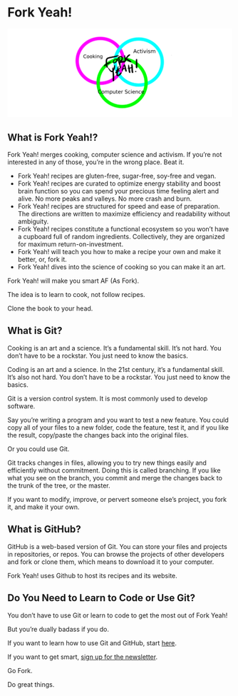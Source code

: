 # Fork Yeah!

![Fork Yeah!](./images/forkyeah-venn.png)

## What is Fork Yeah!?

Fork Yeah! merges cooking, computer science and activism. If you’re not interested in any of those, you’re in the wrong place. Beat it.

* Fork Yeah! recipes are gluten-free, sugar-free, soy-free and vegan.
* Fork Yeah! recipes are curated to optimize energy stability and boost brain function so you can spend your precious time feeling alert and alive. No more peaks and valleys. No more crash and burn.
* Fork Yeah! recipes are structured for speed and ease of preparation. The directions are written to maximize efficiency and readability without ambiguity.
* Fork Yeah! recipes constitute a functional ecosystem so you won’t have a cupboard full of random ingredients. Collectively, they are organized for maximum return-on-investment.
* Fork Yeah! will teach you how to make a recipe your own and make it better, or, fork it.  
* Fork Yeah! dives into the science of cooking so you can make it an art.

Fork Yeah! will make you smart AF (As Fork).

The idea is to learn to cook, not follow recipes.

Clone the book to your head.

## What is Git?
Cooking is an art and a science. It’s a fundamental skill. It’s not hard. You don’t have to be a rockstar. You just need to know the basics.

Coding is an art and a science. In the 21st century, it’s a fundamental skill. It’s also not hard. You don’t have to be a rockstar. You just need to know the basics.

Git is a version control system. It is most commonly used to develop software.

Say you’re writing a program and you want to test a new feature. You could copy all of your files to a new folder, code the feature, test it, and if you like the result, copy/paste the changes back into the original files.

Or you could use Git.

Git tracks changes in files, allowing you to try new things easily and efficiently without commitment. Doing this is called branching. If you like what you see on the branch, you commit and merge the changes back to the trunk of the tree, or the master.

If you want to modify, improve, or pervert someone else’s project, you fork it, and make it your own.

## What is GitHub?
GitHub is a web-based version of Git. You can store your files and projects in repositories, or repos. You can browse the projects of other developers and fork or clone them, which means to download it to your computer.

Fork Yeah! uses Github to host its recipes and its website.

## Do You Need to Learn to Code or Use Git?

You don’t have to use Git or learn to code to get the most out of Fork Yeah!

But you’re dually badass if you do.

If you want to learn how to use Git and GitHub, start [here](https://guides.github.com/activities/hello-world/).

If you want to get smart, [sign up for the newsletter](http://eepurl.com/cDweO5).

Go Fork.

Do great things.
